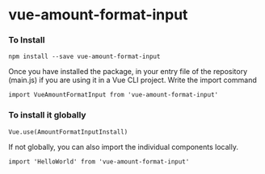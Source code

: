 # vue-amount-format-input

### To Install
```
npm install --save vue-amount-format-input
```
Once you have installed the package, in your entry file of the repository (main.js) if you are using it in a Vue CLI project. Write the import command

```
import VueAmountFormatInput from 'vue-amount-format-input'
```
### To install it globally

```
Vue.use(AmountFormatInputInstall)
```
If not globally, you can also import the individual components locally.

```
import 'HelloWorld' from 'vue-amount-format-input'
```
